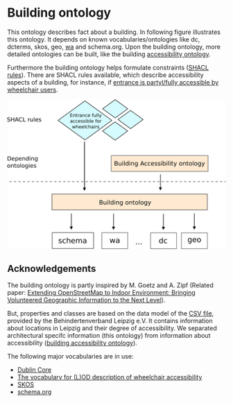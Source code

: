 # Building ontology

This ontology describes fact about a building. In following figure illustrates this ontology. It depends on known vocabularies/ontologies like dc, dcterms, skos, geo, [wa](http://semweb.mmlab.be/ns/wa#) and schema.org. Upon the building ontology, more detailed ontologies can be built, like the building [accessibility ontology](https://github.com/AKSW/leds-asp-f-ontologies/tree/master/ontologies/building-accessibility). 

Furthermore the building ontology helps formulate constraints ([SHACL rules](https://www.w3.org/TR/shacl/)). There are SHACL rules available, which describe accessibility aspects of a building, for instance, if [entrance is partyl/fully accessible by wheelchair users](https://github.com/AKSW/shacl-shapes/tree/master/shape-groups/accessible-building).

![](illustration.png)

## Acknowledgements

The building ontology is partly inspired by M. Goetz and A. Zipf (Related paper: [Extending OpenStreetMap to Indoor Environment: Bringing Volunteered Geographic Information to the Next Level](http://koenigstuhl.geog.uni-heidelberg.de/publications/2011/Goetz/Goetz-Zipf_2011_IndoorOSM.pdf)). 

But, properties and classes are based on the data model of the [CSV file](https://github.com/AKSW/transform-bvl-pages-to-csv-file), provided by the Behindertenverband Leipzig e.V. It contains information about locations in Leipzig and their degree of accessibility. We separated architectural specifc information (this ontology) from information about accessibility ([building accessibility ontology](https://github.com/AKSW/leds-asp-f-ontologies/tree/master/ontologies/building-accessibility)).

The following major vocabularies are in use:

* [Dublin Core](http://purl.org/dc/elements/1.1/)
* [The vocabulary for (L)OD description of wheelchair accessibility](http://semweb.mmlab.be/ns/wa#)
* [SKOS](http://www.w3.org/2004/02/skos/core#)
* [schema.org](http://schema.org)
